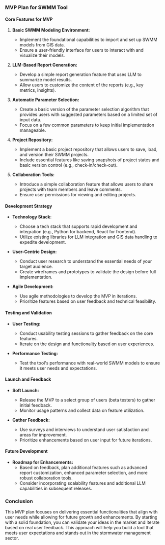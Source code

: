 
### MVP Plan for SWMM Tool

#### **Core Features for MVP**

1. **Basic SWMM Modeling Environment:**
    
    - Implement the foundational capabilities to import and set up SWMM models from GIS data.
    - Ensure a user-friendly interface for users to interact with and visualize their models.
2. **LLM-Based Report Generation:**
    
    - Develop a simple report generation feature that uses LLM to summarize model results.
    - Allow users to customize the content of the reports (e.g., key metrics, insights).
3. **Automatic Parameter Selection:**
    
    - Create a basic version of the parameter selection algorithm that provides users with suggested parameters based on a limited set of input data.
    - Focus on a few common parameters to keep initial implementation manageable.
4. **Project Repository:**
    
    - Implement a basic project repository that allows users to save, load, and version their SWMM projects.
    - Include essential features like saving snapshots of project states and basic version control (e.g., check-in/check-out).
5. **Collaboration Tools:**
    
    - Introduce a simple collaboration feature that allows users to share projects with team members and leave comments.
    - Ensure user permissions for viewing and editing projects.

#### **Development Strategy**

- **Technology Stack:**
    
    - Choose a tech stack that supports rapid development and integration (e.g., Python for backend, React for frontend).
    - Utilize existing libraries for LLM integration and GIS data handling to expedite development.
- **User-Centric Design:**
    
    - Conduct user research to understand the essential needs of your target audience.
    - Create wireframes and prototypes to validate the design before full implementation.
- **Agile Development:**
    
    - Use agile methodologies to develop the MVP in iterations.
    - Prioritize features based on user feedback and technical feasibility.

#### **Testing and Validation**

- **User Testing:**
    
    - Conduct usability testing sessions to gather feedback on the core features.
    - Iterate on the design and functionality based on user experiences.
- **Performance Testing:**
    
    - Test the tool's performance with real-world SWMM models to ensure it meets user needs and expectations.

#### **Launch and Feedback**

- **Soft Launch:**
    
    - Release the MVP to a select group of users (beta testers) to gather initial feedback.
    - Monitor usage patterns and collect data on feature utilization.
- **Gather Feedback:**
    
    - Use surveys and interviews to understand user satisfaction and areas for improvement.
    - Prioritize enhancements based on user input for future iterations.

#### **Future Development**

- **Roadmap for Enhancements:**
    - Based on feedback, plan additional features such as advanced report customization, enhanced parameter selection, and more robust collaboration tools.
    - Consider incorporating scalability features and additional LLM capabilities in subsequent releases.

### Conclusion

This MVP plan focuses on delivering essential functionalities that align with user needs while allowing for future growth and enhancements. By starting with a solid foundation, you can validate your ideas in the market and iterate based on real user feedback. This approach will help you build a tool that meets user expectations and stands out in the stormwater management sector.